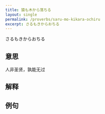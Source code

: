 ```yaml
---
title: 猿も木から落ちる
layout: single
permalink: /proverbs/saru-mo-kikara-ochiru
excerpt: さるもきからおちる
---
```


さるもきからおちる

## 意思

人非圣贤，孰能无过

## 解释

## 例句

